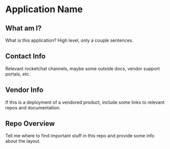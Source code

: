 # Application Name

## What am I?

What is this application? High level, only a couple sentences.

## Contact Info

Relevant rocketchat channels, maybe some outside docs, vendor support portals, etc.

## Vendor Info

If this is a deployment of a vendored product, include some links to relevant repos and documentation.

## Repo Overview

Tell me where to find important stuff in this repo and provide some info about the layout.

